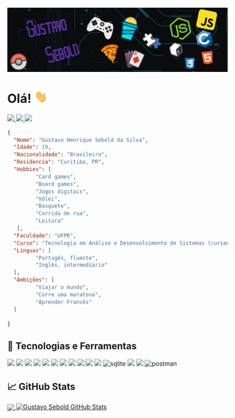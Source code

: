 [![GoToLinkedin](https://github.com/gsebold027/gsebold027/blob/main/banner.png "GoToLinkedin")](https://www.linkedin.com/in/gustavo-sebold/)

# Olá! <img src="https://github.com/gsebold027/gsebold027/blob/main/wave.gif" width="30px">
<a href="https://drive.google.com/file/d/1Hdps-Kg_4SOBqyYTKqbnNROuFSUmqxuW/view?usp=sharing" target="_blank"> <img src="https://img.shields.io/badge/-Currículo-informational?style=for-the-badge&logo=ghost&logoColor=white&color=5f09a2"> </a>
<a href="https://www.linkedin.com/in/gustavo-sebold/" target="_blank"> <img src="https://img.shields.io/badge/-Gustavo_Sebold-informational?style=for-the-badge&logo=linkedin&logoColor=blue&color=5f09a2"> </a>
<a href="mailto:gustavosebold027@gmail.com" target="_blank"> <img src="https://img.shields.io/badge/-gustavosebold027@gmail.com-informational?style=for-the-badge&logo=gmail&logoColor=red&color=5f09a2"> </a>
```JSON
{
  "Nome": "Gustavo Henrique Sebold da Silva",
  "Idade": 19,
  "Nacionalidade": "Brasileiro",
  "Residencia": "Curitiba, PR",
  "Hobbies": [
         "Card games",
         "Board games",
         "Jogos digitais",
         "Vôlei",
         "Basquete",
         "Corrida de rua",
         "Leitura"
   ],
  "Faculdade": "UFPR",
  "Curso": "Tecnologia em Análise e Desenvolvimento de Sistemas (cursando)",
  "Línguas": [
         "Portugês, fluente",
         "Inglês, intermediario"
  ],
  "Ambições": [
         "Viajar o mundo",
         "Corre uma maratona",
         "Aprender Francês"
  ]
  
}	
 ```

## 🔧 Tecnologias e Ferramentas
<img src="https://cdn.jsdelivr.net/gh/devicons/devicon/icons/c/c-original.svg" width="40" heigth="40"/> <img src="https://cdn.jsdelivr.net/gh/devicons/devicon/icons/java/java-original.svg" width="40" heigth="40"/> <img src="https://cdn.jsdelivr.net/gh/devicons/devicon/icons/javascript/javascript-original.svg" width="40" heigth="40"/> <img src="https://cdn.jsdelivr.net/gh/devicons/devicon/icons/typescript/typescript-original.svg" width="40" heigth="40"/> <img src="https://cdn.jsdelivr.net/gh/devicons/devicon/icons/php/php-original.svg" width="40" heigth="40"/> <img src="https://cdn.jsdelivr.net/gh/devicons/devicon/icons/html5/html5-original.svg" width="40" heigth="40"/> <img src="https://cdn.jsdelivr.net/gh/devicons/devicon/icons/css3/css3-original.svg" width="40" heigth="40"/> <img src="https://cdn.jsdelivr.net/gh/devicons/devicon/icons/sass/sass-original.svg" width="40" heigth="40"/> <img src="https://cdn.jsdelivr.net/gh/devicons/devicon/icons/nodejs/nodejs-original.svg" width="40" heigth="40"/> <img src="https://cdn.jsdelivr.net/gh/devicons/devicon/icons/mysql/mysql-original-wordmark.svg" width="40" heigth="40"/> <img src="https://cdn.jsdelivr.net/gh/devicons/devicon/icons/postgresql/postgresql-original.svg" width="40" heigth="40"/> <img src="https://www.vectorlogo.zone/logos/sqlite/sqlite-icon.svg" alt="sqlite" width="40" height="40"/> <img src="https://cdn.jsdelivr.net/gh/devicons/devicon/icons/linux/linux-original.svg" width="40" heigth="40"/> <img src="https://cdn.jsdelivr.net/gh/devicons/devicon/icons/git/git-original.svg" width="40" heigth="40"/> <img src="https://www.vectorlogo.zone/logos/getpostman/getpostman-icon.svg" alt="postman" width="40" height="40"/>

## &#x1f4c8; GitHub Stats
<a href="https://github.com/gsebold027/">  <img align="center" src="https://github-readme-stats.vercel.app/api/top-langs/?username=gsebold027&title_color=B560F6&text_color=c9cacc&icon_color=B560F6&bg_color=1d1f21&langs_count=5" />
</a>
<a href="https://github.com/gsebold027/">
  <img align="top" src="https://github-readme-stats.vercel.app/api?username=gsebold027&show_icons=true&line_height=27&count_private=true&title_color=B560F6&text_color=c9cacc&icon_color=B560F6&bg_color=1d1f21" alt="Gustavo Sebold GitHub Stats" />
</a>

##


